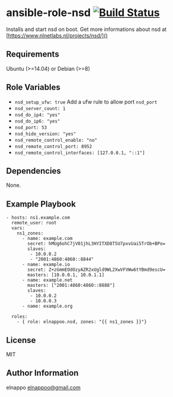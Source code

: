 # ansible-role-nsd [![Build Status](https://travis-ci.org/elnappo/ansible-role-nsd.svg?branch=master)](https://travis-ci.org/elnappo/ansible-role-nsd)

Installs and start nsd on boot. Get more informations about nsd at [https://www.nlnetlabs.nl/projects/nsd/]()
## Requirements
Ubuntu (>=14.04) or Debian (>=8)

## Role Variables
* `nsd_setup_ufw: true` Add a ufw rule to allow port `nsd_port`
* `nsd_server_count: 1`
* `nsd_do_ip4: "yes"`
* `nsd_do_ip6: "yes"`
* `nsd_port: 53`
* `nsd_hide_version: "yes"`
* `nsd_remote_control_enable: "no"`
* `nsd_remote_control_port: 8952`
* `nsd_remote_control_interfaces: [127.0.0.1, "::1"]`

## Dependencies
None.

## Example Playbook
    - hosts: ns1.example.com
	  remote_user: root
	  vars:
	    ns1_zones:
	      - name: example.com
	        secret: hMUg6ohC7jV01jhL3HYITXD8T5U7pxvUai5TrOb+BPo=
	        slaves:
	         - 10.0.0.2
	         - "2001:4860:4860::8844"
	      - name: example.io
	        secret: Z+zGmmEOdOzyAZR2xUgld9WL2XwVFVWw6tYBmd9escU=
	        masters: [10.0.0.1, 10.0.1.1]
	      - name: example.net
	        masters: ["2001:4860:4860::8888"]
	        slaves:
	         - 10.0.0.2
	         - 10.0.0.3
	      - name: example.org
	  
	  roles:
	    - { role: elnappoo.nsd, zones: "{{ ns1_zones }}"}

## License
MIT

## Author Information
elnappo <elnappoo@gmail.com>
